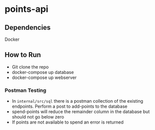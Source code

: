 # points-api

## Dependencies
Docker

## How to Run 

- Git clone the repo 
- docker-compose up database 
- docker-compose up webserver
 
 ### Postman Testing 

- In `internal/src/sql` there is a postman collection of the existing endpoints. Perform a post to add-points to the database
- spend-points will reduce the remainder column in the database but should not go below zero
- If points are not available to spend an error is returned 